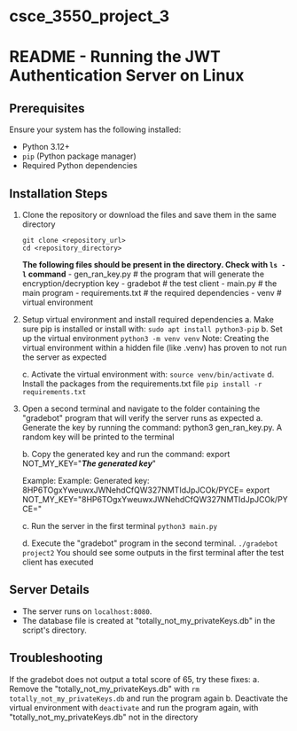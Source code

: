 # csce_3550_project_3
# README - Running the JWT Authentication Server on Linux

## Prerequisites
Ensure your system has the following installed:
- Python 3.12+
- `pip` (Python package manager)
- Required Python dependencies

## Installation Steps
1. Clone the repository or download the files and save them in the same directory
    ```
    git clone <repository_url>
    cd <repository_directory>
    ```

    **The following files should be present in the directory. Check with `ls -l` command**
        - gen_ran_key.py        # the program that will generate the encryption/decryption key
        - gradebot              # the test client
        - main.py               # the main program
        - requirements.txt      # the required dependencies
        - venv                  # virtual environment

2. Setup virtual environment and install required dependencies
    a. Make sure pip is installed or install with:
        ```
        sudo apt install python3-pip
        ```
    b. Set up the virtual environment
        ```
        python3 -m venv venv
        ```
    Note: Creating the virtual environment within a hidden file (like .venv) has proven to not run the server as expected

    c. Activate the virtual environment with:
        ```
        source venv/bin/activate
        ```
    d. Install the packages from the requirements.txt file
        ```
        pip install -r requirements.txt
        ```
3. Open a second terminal and navigate to the folder containing the "gradebot" program that will verify the server runs as expected
    a. Generate the key by running the command: python3 gen_ran_key.py. A random key will be printed to the terminal

    b. Copy the generated key and run the command: export NOT_MY_KEY="***The generated key***"

    Example:
        Example:
        Generated key: 8HP6TOgxYweuwxJWNehdCfQW327NMTIdJpJCOk/PYCE=
        export NOT_MY_KEY="8HP6TOgxYweuwxJWNehdCfQW327NMTIdJpJCOk/PYCE="

    c. Run the server in the first terminal
        ```
        python3 main.py
        ```

    d. Execute the "gradebot" program in the second terminal.
        ```
        ./gradebot project2
        ```
    You should see some outputs in the first terminal after the test client has executed

## Server Details
- The server runs on `localhost:8080`.
- The database file is created at "totally_not_my_privateKeys.db" in the script's directory.

## Troubleshooting
If the gradebot does not output a total score of 65, try these fixes:
    a. Remove the "totally_not_my_privateKeys.db" with `rm totally_not_my_privateKeys.db` and run the program again
    b. Deactivate the virtual environment with `deactivate` and run the program again, with "totally_not_my_privateKeys.db" not in the directory
